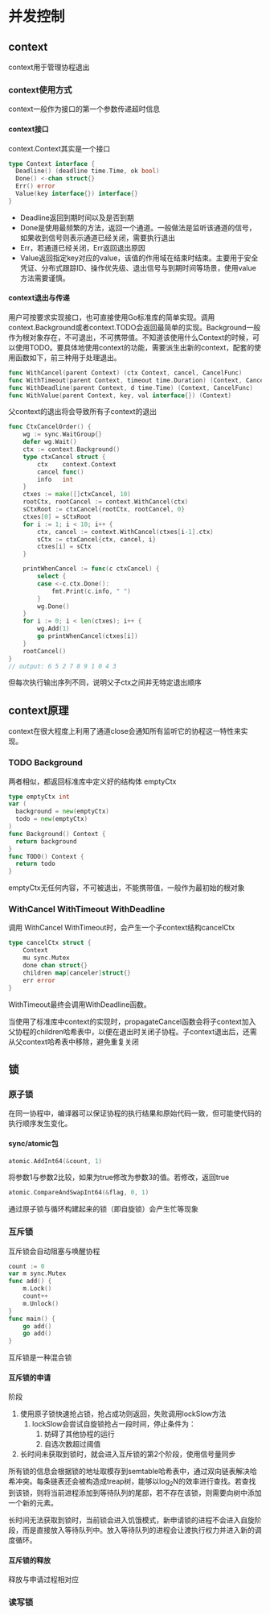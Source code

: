 # 并发控制
## context
context用于管理协程退出
### context使用方式
context一般作为接口的第一个参数传递超时信息
#### context接口
context.Context其实是一个接口
```go
type Context interface {
  Deadline() (deadline time.Time, ok bool)
  Done() <-chan struct{}
  Err() error
  Value(key interface{}) interface{}
}
```
* Deadline返回到期时间以及是否到期
* Done是使用最频繁的方法，返回一个通道。一般做法是监听该通道的信号，如果收到信号则表示通道已经关闭，需要执行退出
* Err，若通道已经关闭，Err返回退出原因
* Value返回指定key对应的value，该值的作用域在结束时结束。主要用于安全凭证、分布式跟踪ID、操作优先级、退出信号与到期时间等场景，使用value方法需要谨慎。
#### context退出与传递
用户可按要求实现接口，也可直接使用Go标准库的简单实现。调用context.Background或者context.TODO会返回最简单的实现。Background一般作为根对象存在，不可退出，不可携带值。不知道该使用什么Context的时候，可以使用TODO。要具体地使用context的功能，需要派生出新的context，配套的使用函数如下，前三种用于处理退出。
```go
func WithCancel(parent Context) (ctx Context, cancel, CancelFunc)
func WithTimeout(parent Context, timeout time.Duration) (Context, CancelFunc)
func WithDeadline(parent Context, d time.Time) (Context, CancelFunc)
func WithValue(parent Context, key, val interface{}) (Context)
```
父context的退出将会导致所有子context的退出
```go
func CtxCancelOrder() {
	wg := sync.WaitGroup{}
	defer wg.Wait()
	ctx := context.Background()
	type ctxCancel struct {
		ctx    context.Context
		cancel func()
		info   int
	}
	ctxes := make([]ctxCancel, 10)
	rootCtx, rootCancel := context.WithCancel(ctx)
	sCtxRoot := ctxCancel{rootCtx, rootCancel, 0}
	ctxes[0] = sCtxRoot
	for i := 1; i < 10; i++ {
		ctx, cancel := context.WithCancel(ctxes[i-1].ctx)
		sCtx := ctxCancel{ctx, cancel, i}
		ctxes[i] = sCtx
	}

	printWhenCancel := func(c ctxCancel) {
		select {
		case <-c.ctx.Done():
			fmt.Print(c.info, " ")
		}
		wg.Done()
	}
	for i := 0; i < len(ctxes); i++ {
		wg.Add(1)
		go printWhenCancel(ctxes[i])
	}
	rootCancel()
}
// output: 6 5 2 7 8 9 1 0 4 3 
```
但每次执行输出序列不同，说明父子ctx之间并无特定退出顺序
## context原理
context在很大程度上利用了通道close会通知所有监听它的协程这一特性来实现。

### TODO Background
两者相似，都返回标准库中定义好的结构体 emptyCtx
```go
type emptyCtx int
var (
  background = new(emptyCtx)
  todo = new(emptyCtx)
)
func Background() Context {
  return background
}
func TODO() Context {
  return todo
}
```
emptyCtx无任何内容，不可被退出，不能携带值，一般作为最初始的根对象

### WithCancel WithTimeout WithDeadline
调用 WithCancel WithTimeout时，会产生一个子context结构cancelCtx
```go
type cancelCtx struct {
	Context
	mu sync.Mutex
	done chan struct{}
	children map[canceler]struct{}
	err error
}
```
WithTimeout最终会调用WithDeadline函数。

当使用了标准库中context的实现时，propagateCancel函数会将子context加入父协程的children哈希表中，以便在退出时关闭子协程。子context退出后，还需从父context哈希表中移除，避免重复关闭

## 锁
### 原子锁
在同一协程中，编译器可以保证协程的执行结果和原始代码一致，但可能使代码的执行顺序发生变化。
#### sync/atomic包
```go
atomic.AddInt64(&count, 1)
```
将参数1与参数2比较，如果为true修改为参数3的值。若修改，返回true
```go
atomic.CompareAndSwapInt64(&flag, 0, 1)
```
通过原子锁与循环构建起来的锁（即自旋锁）会产生忙等现象
### 互斥锁
互斥锁会自动阻塞与唤醒协程
```go
count := 0
var m sync.Mutex
func add() {
	m.Lock()
	count++
	m.Unlock()
}
func main() {
	go add()
	go add()
}
```
互斥锁是一种混合锁
#### 互斥锁的申请
阶段
1. 使用原子锁快速抢占锁，抢占成功则返回，失败调用lockSlow方法
   1. lockSlow会尝试自旋锁抢占一段时间，停止条件为：
      1. 妨碍了其他协程的运行
      2. 自选次数超过阈值
2. 长时间未获取到锁时，就会进入互斥锁的第2个阶段，使用信号量同步

所有锁的信息会根据锁的地址取模存到semtable哈希表中，通过双向链表解决哈希冲突。每条链表还会被构造成treap树，能够以log<sub>2</sub>N的效率进行查找。若查找到该锁，则将当前进程添加到等待队列的尾部，若不存在该锁，则需要向树中添加一个新的元素。

长时间无法获取到锁时，当前锁会进入饥饿模式，新申请锁的进程不会进入自旋阶段，而是直接放入等待队列中。放入等待队列的进程会让渡执行权力并进入新的调度循环。

#### 互斥锁的释放
释放与申请过程相对应

### 读写锁
